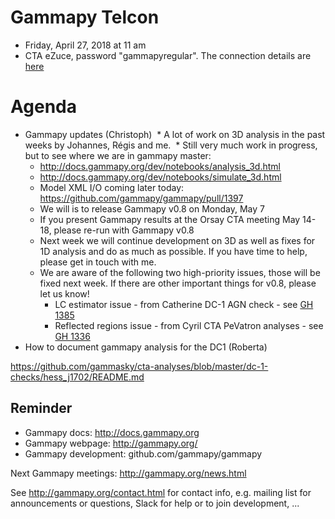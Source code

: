 # Gammapy Telcon

* Friday, April 27, 2018 at 11 am
* CTA eZuce, password "gammapyregular".  The connection details are [here](ConnectionDetails.txt)

# Agenda

* Gammapy updates (Christoph)
  * A lot of work on 3D analysis in the past weeks by Johannes, Régis and me.
  * Still very much work in progress, but to see where we are in gammapy master:
    * http://docs.gammapy.org/dev/notebooks/analysis_3d.html
    * http://docs.gammapy.org/dev/notebooks/simulate_3d.html
    * Model XML I/O coming later today: https://github.com/gammapy/gammapy/pull/1397
  * We will is to release Gammapy v0.8 on Monday, May 7
  * If you present Gammapy results at the Orsay CTA meeting May 14-18,
    please re-run with Gammapy v0.8
  * Next week we will continue development on 3D as well as fixes for 1D analysis
    and do as much as possible. If you have time to help, please get in touch with me.
  * We are aware of the following two high-priority issues, those will be fixed next week.
    If there are other important things for v0.8, please let us know!
    * LC estimator issue - from Catherine DC-1 AGN check - see [GH 1385](https://github.com/gammapy/gammapy/pull/1385)
    * Reflected regions issue - from Cyril CTA PeVatron analyses - see [GH 1336](https://github.com/gammapy/gammapy/issues/1336)
* How to document gammapy analysis for the DC1 (Roberta)

https://github.com/gammasky/cta-analyses/blob/master/dc-1-checks/hess_j1702/README.md


## Reminder

* Gammapy docs: http://docs.gammapy.org
* Gammapy webpage: http://gammapy.org/
* Gammapy development: github.com/gammapy/gammapy

Next Gammapy meetings: http://gammapy.org/news.html

See http://gammapy.org/contact.html for contact info, e.g. mailing list
for announcements or questions, Slack for help or to join development, ...
